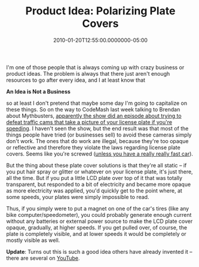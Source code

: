 ﻿---
title: "Product Idea: Polarizing Plate Covers"
date: "2010-01-20T12:55:00.0000000-05:00"
description: I'm one of those people that is always coming up with crazy
featuredImage: img/product-idea-polarizing-plate-covers-featured.png
---

I'm one of those people that is always coming up with crazy business or product ideas. The problem is always that there just aren't enough resources to go after every idea, and I at least know that

**An Idea is Not a Business**

so at least I don't pretend that maybe some day I'm going to capitalize on these things. So on the way to CodeMash last week talking to Brendan about Mythbusters, [apparently the show did an episode about trying to defeat traffic cams that take a picture of your license plate if you're speeding](http://kwc.org/mythbusters/2007/03/episode_73_beating_the_speed_camera_exploding_patches.html). I haven't seen the show, but the end result was that most of the things people have tried (or businesses sell) to avoid these cameras simply don't work. The ones that do work are illegal, because they're too opaque or reflective and therefore they violate the laws regarding license plate covers. Seems like you're screwed ([unless you have a really really fast car](http://www.youtube.com/watch?v=ph-qv4gYAE8&annotation_id=annotation_574308&feature=iv)).

But the thing about these plate cover solutions is that they're all static – if you put hair spray or glitter or whatever on your license plate, it's just there, all the time. But if you put a little LCD plate over top of it that was totally transparent, but responded to a bit of electricity and became more opaque as more electricity was applied, you'd quickly get to the point where, at some speeds, your plates were simply impossible to read.

Thus, if you simply were to put a magnet on one of the car's tires (like any bike computer/speedometer), you could probably generate enough current without any batteries or external power source to make the LCD plate cover opaque, gradually, at higher speeds. If you get pulled over, of course, the plate is completely visible, and at lower speeds it would be completely or mostly visible as well.

**Update**: Turns out this is such a good idea others have already invented it – there are several on [YouTube](http://www.youtube.com/watch?v=ovLpMzMSj9w).

